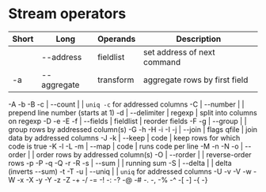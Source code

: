 # Stream operators
Short   | Long          | Operands      | Description
--------|---------------|---------------|------------
        | --address     | fieldlist     | set address of next command
-a      | --aggregate   | transform     | aggregate rows by first field
-A
-b
-B
-c      | --count       |               | `uniq -c` for addressed columns
-C      | --number      |               | prepend line number (starts at 1)
-d      | --delimiter   | regexp        | split into columns on regexp
-D
-e
-E
-f      | --fields      | fieldlist     | reorder fields
-F
-g      | --group       |               | group rows by addressed column(s)
-G
-h
-H
-i
-I
-j      | --join        | flags qfile   | join data by addressed columns
-J
-k      | --keep        | code          | keep rows for which code is true
-K
-l
-L
-m      | --map         | code          | runs code per line
-M
-n
-N
-o      | --order       |               | order rows by addressed column(s)
-O      | --rorder      |               | reverse-order rows
-p
-P
-q
-Q
-r
-R
-s      | --sum         |               | running sum
-S      | --delta       |               | delta (inverts --sum)
-t
-T
-u      | --uniq        |               | `uniq` for addressed columns
-U
-v
-V
-w
-W
-x
-X
-y
-Y
-z
-Z
-+
-/
-=
-!
-:
-?
-@
-#
-.
-,
-%
-^
-[
-]
-{
-}
